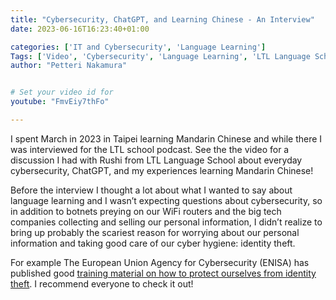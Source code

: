 ```yaml
---
title: "Cybersecurity, ChatGPT, and Learning Chinese - An Interview"
date: 2023-06-16T16:23:40+01:00

categories: ['IT and Cybersecurity', 'Language Learning']
Tags: ['Video', 'Cybersecurity', 'Language Learning', 'LTL Language School', 'Chinese']
author: "Petteri Nakamura"


# Set your video id for
youtube: "FmvEiy7thFo"

---
```


I spent March in 2023 in Taipei learning Mandarin Chinese and while there I was interviewed for the LTL school podcast. See the the video for a discussion I had with Rushi from LTL Language School about everyday cybersecurity, ChatGPT, and my experiences learning Mandarin Chinese!

Before the interview I thought a lot about what I wanted to say about language learning and I wasn’t expecting questions about cybersecurity, so in addition to botnets preying on our WiFi routers and the big tech companies collecting and selling our personal information, I didn’t realize to bring up probably the scariest reason for worrying about our personal information and taking good care of our cyber hygiene: identity theft.

<!--more-->

For example The European Union Agency for Cybersecurity (ENISA) has published good [training material on how to protect ourselves from identity theft](https://www.enisa.europa.eu/publications/archive/preventing-identity-theft_training-material). I recommend everyone to check it out!


